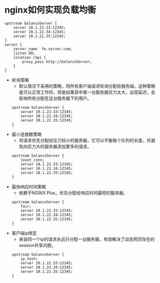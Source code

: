# nginx如何实现负载均衡
```
upstream balanceServer {
    server 10.1.22.33:12345;
    server 10.1.22.34:12345;
    server 10.1.22.35:12345;
}
server {
    server_name  fe.server.com;
    listen 80;
    location /api {
        proxy_pass http://balanceServer;
    }
}
```
* 轮询策略
    - 默认情况下采用的策略，将所有客户端请求轮询分配给服务端。这种策略是可以正常工作的，但是如果其中某一台服务器压力太大，出现延迟，会影响所有分配在这台服务器下的用户。
    ```
    upstream balanceServer {
        server 10.1.22.33:12345;
        server 10.1.22.34:12345;
        server 10.1.22.35:12345;
    }
    ```
* 最小连接数策略
    - 将请求优先分配给压力较小的服务器，它可以平衡每个队列的长度，并避免向压力大的服务器添加更多的请求。
    ```
    upstream balanceServer {
        least_conn;
        server 10.1.22.33:12345;
        server 10.1.22.34:12345;
        server 10.1.22.35:12345;
    }
    ```
* 最快响应时间策略
    - 依赖于NGINX Plus，优先分配给响应时间最短的服务器。
    ```
    upstream balanceServer {
        fair;
        server 10.1.22.33:12345;
        server 10.1.22.34:12345;
        server 10.1.22.35:12345;
    }
    ```
* 客户端ip绑定
    - 来自同一个ip的请求永远只分配一台服务器，有效解决了动态网页存在的session共享问题。
    ```
    upstream balanceServer {
        ip_hash;
        server 10.1.22.33:12345;
        server 10.1.22.34:12345;
        server 10.1.22.35:12345;
    }
    ```
